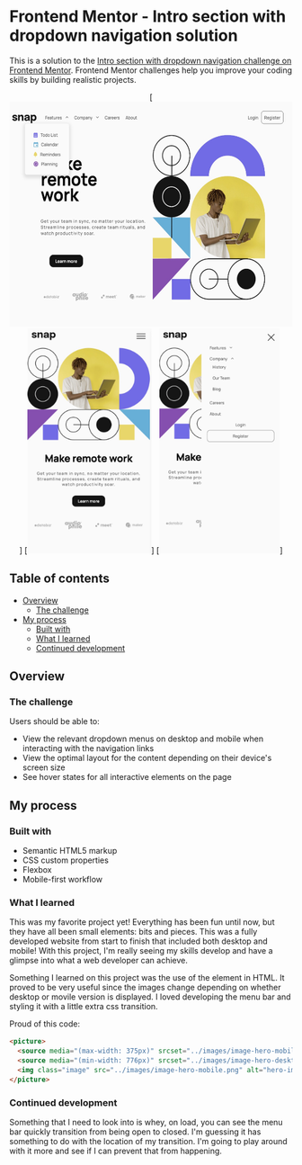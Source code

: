# Frontend Mentor - Intro section with dropdown navigation solution

This is a solution to the [Intro section with dropdown navigation challenge on Frontend Mentor](https://www.frontendmentor.io/challenges/intro-section-with-dropdown-navigation-ryaPetHE5). Frontend Mentor challenges help you improve your coding skills by building realistic projects. 

<center>
[<img src="./images/screenshot-desktop.jpg" height=400>]
[<img src="./images/screenshot-mobile.jpg" height= 400 />]
[<img src="./images/screenshot-mobile-menu.jpg" height=400 />]
</center>


## Table of contents

- [Overview](#overview)
  - [The challenge](#the-challenge)
- [My process](#my-process)
  - [Built with](#built-with)
  - [What I learned](#what-i-learned)
  - [Continued development](#continued-development)


## Overview

### The challenge

Users should be able to:

- View the relevant dropdown menus on desktop and mobile when interacting with the navigation links
- View the optimal layout for the content depending on their device's screen size
- See hover states for all interactive elements on the page


## My process

### Built with

- Semantic HTML5 markup
- CSS custom properties
- Flexbox
- Mobile-first workflow

### What I learned

This was my favorite project yet!  Everything has been fun until now, but they have all been small elements: bits and pieces.  This was a fully developed website from start to finish that included both desktop and mobile!  With this project, I'm really seeing my skills develop and have a glimpse into what a web developer can achieve.

Something I learned on this project was the use of the <picture> element in HTML.  It proved to be very useful since the images change depending on whether desktop or movile version is displayed.  I loved developing the menu bar and styling it with a little extra css transition.

Proud of this code:
```html
<picture>
  <source media="(max-width: 375px)" srcset="../images/image-hero-mobile.png" />
  <source media="(min-width: 776px)" srcset="../images/image-hero-desktop.png" />
  <img class="image" src="../images/image-hero-mobile.png" alt="hero-image" />
</picture>
```
### Continued development

Something that I need to look into is whey, on load, you can see the menu bar quickly transition from being open to closed.  I'm guessing it has something to do with the location of my transition.  I'm going to play around with it more and see if I can prevent that from happening.  

